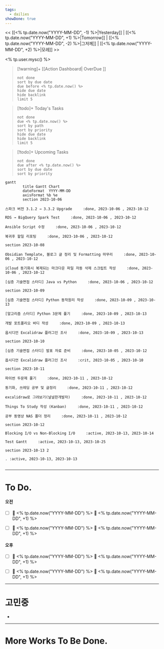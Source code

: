 ```yaml
---
tags:
  - dailies
showDone: true
---
```

<< [[<% tp.date.now("YYYY-MM-DD", -1) %>|Yesterday]] | [[<% tp.date.now("YYYY-MM-DD", +1) %>|Tomorrow]] | [[<% tp.date.now("YYYY-MM-DD", -2) %>|그저께]] | [[<% tp.date.now("YYYY-MM-DD", +2) %>|모레]] >>

 <% tp.user.mysc() %> 

> [!warning]+ [[Action Dashboard| OverDue ]]
> ```tasks
> not done
> sort by due date
> due before <% tp.date.now() %>
> hide due date
> hide backlink
> limit 5
> ```

> [!todo]+ Today's Tasks
> ```tasks
> not done
> due <% tp.date.now() %>
> sort by path
> sort by priority
> hide due date
> hide backlink
> limit 5
> ```

> [!todo]+ Upcoming Tasks
> ```tasks  
> not done  
> due after <% tp.date.now() %>
> sort by due date
> sort by priority  


```mermaid
gantt
        title Gantt Chart
        dateFormat  YYYY-MM-DD
        axisFormat %b %e
        section 2023-10-06

스파크 버전 3.1.2 → 3.3.2 Upgrade     :done, 2023-10-06 , 2023-10-12

RDS → BigQuery Spark Test     :done, 2023-10-06 , 2023-10-12

Ansible Script 수정     :done, 2023-10-06 , 2023-10-12

복귀후 할일 리포팅     :done, 2023-10-06 , 2023-10-12

section 2023-10-08

Obsidian Template, 블로그 글 정리 및 Formatting 마무리     :done, 2023-10-06 , 2023-10-12

iCloud 동기화시 복제되는 마크다운 파일 자동 삭제 스크립트 작성     :done, 2023-10-06 , 2023-10-12

[심층 기술면접 스터디] Java vs Python     :done, 2023-10-06 , 2023-10-12

section 2023-10-09

[심층 기술면접 스터디] Python 동작원리 작성     :done, 2023-10-09 , 2023-10-13

[알고리즘 스터디] Python 3문제 풀기     :done, 2023-10-09 , 2023-10-13

개발 포트폴리오 바디 작성     :done, 2023-10-09 , 2023-10-13

옵시디언 Excalidraw 플러그인 조사     :done, 2023-10-09 , 2023-10-13

section 2023-10-10

[심층 기술면접 스터디] 발표 자료 준비     :done, 2023-10-05 , 2023-10-12

옵시디언 Excalidraw 플러그인 조사     :crit, 2023-10-05 , 2023-10-10

section 2023-10-11

파이썬 두문제 풀기     :done, 2023-10-11 , 2023-10-12

동기화, 쓰레딩 공부 및 글정리     :done, 2023-10-11 , 2023-10-12

excalidraw로 그려보기(널널한개발자)     :done, 2023-10-11 , 2023-10-12

Things To Study 작성 (Kanban)     :done, 2023-10-11 , 2023-10-12

공부 동영상 NAS 폴더 정리     :done, 2023-10-11 , 2023-10-12

section 2023-10-12

Blocking I/O vs Non-Blocking I/O     :active, 2023-10-13, 2023-10-14

Test Gantt     :active, 2023-10-13, 2023-10-25

section 2023-10-13 2

. :active, 2023-10-13, 2023-10-13


```


---

# To Do.

#### 오전
- [ ] 🛫 <% tp.date.now("YYYY-MM-DD") %> 📅 <% tp.date.now("YYYY-MM-DD", +1) %>
- [ ] 🛫 <% tp.date.now("YYYY-MM-DD") %> 📅 <% tp.date.now("YYYY-MM-DD", +1) %>


#### 오후
- [ ] 🛫 <% tp.date.now("YYYY-MM-DD") %> 📅 <% tp.date.now("YYYY-MM-DD", +1) %>
- [ ] 🛫 <% tp.date.now("YYYY-MM-DD") %> 📅 <% tp.date.now("YYYY-MM-DD", +1) %>



---



# 고민중
- 



---

# More Works To Be Done.



